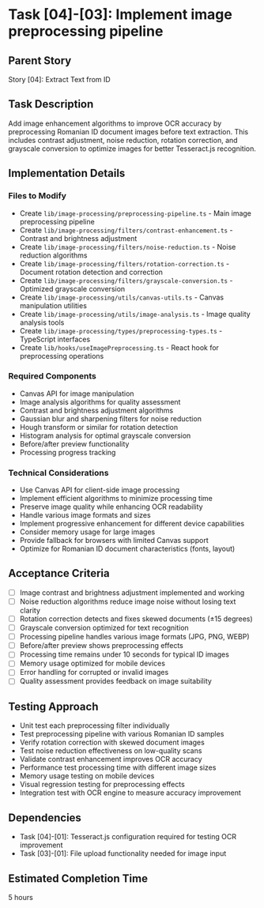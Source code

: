 # Task [04]-[03]: Implement image preprocessing pipeline

## Parent Story

Story [04]: Extract Text from ID

## Task Description

Add image enhancement algorithms to improve OCR accuracy by preprocessing Romanian ID document
images before text extraction. This includes contrast adjustment, noise reduction, rotation
correction, and grayscale conversion to optimize images for better Tesseract.js recognition.

## Implementation Details

### Files to Modify

- Create `lib/image-processing/preprocessing-pipeline.ts` - Main image preprocessing pipeline
- Create `lib/image-processing/filters/contrast-enhancement.ts` - Contrast and brightness adjustment
- Create `lib/image-processing/filters/noise-reduction.ts` - Noise reduction algorithms
- Create `lib/image-processing/filters/rotation-correction.ts` - Document rotation detection and
  correction
- Create `lib/image-processing/filters/grayscale-conversion.ts` - Optimized grayscale conversion
- Create `lib/image-processing/utils/canvas-utils.ts` - Canvas manipulation utilities
- Create `lib/image-processing/utils/image-analysis.ts` - Image quality analysis tools
- Create `lib/image-processing/types/preprocessing-types.ts` - TypeScript interfaces
- Create `lib/hooks/useImagePreprocessing.ts` - React hook for preprocessing operations

### Required Components

- Canvas API for image manipulation
- Image analysis algorithms for quality assessment
- Contrast and brightness adjustment algorithms
- Gaussian blur and sharpening filters for noise reduction
- Hough transform or similar for rotation detection
- Histogram analysis for optimal grayscale conversion
- Before/after preview functionality
- Processing progress tracking

### Technical Considerations

- Use Canvas API for client-side image processing
- Implement efficient algorithms to minimize processing time
- Preserve image quality while enhancing OCR readability
- Handle various image formats and sizes
- Implement progressive enhancement for different device capabilities
- Consider memory usage for large images
- Provide fallback for browsers with limited Canvas support
- Optimize for Romanian ID document characteristics (fonts, layout)

## Acceptance Criteria

- [ ] Image contrast and brightness adjustment implemented and working
- [ ] Noise reduction algorithms reduce image noise without losing text clarity
- [ ] Rotation correction detects and fixes skewed documents (±15 degrees)
- [ ] Grayscale conversion optimized for text recognition
- [ ] Processing pipeline handles various image formats (JPG, PNG, WEBP)
- [ ] Before/after preview shows preprocessing effects
- [ ] Processing time remains under 10 seconds for typical ID images
- [ ] Memory usage optimized for mobile devices
- [ ] Error handling for corrupted or invalid images
- [ ] Quality assessment provides feedback on image suitability

## Testing Approach

- Unit test each preprocessing filter individually
- Test preprocessing pipeline with various Romanian ID samples
- Verify rotation correction with skewed document images
- Test noise reduction effectiveness on low-quality scans
- Validate contrast enhancement improves OCR accuracy
- Performance test processing time with different image sizes
- Memory usage testing on mobile devices
- Visual regression testing for preprocessing effects
- Integration test with OCR engine to measure accuracy improvement

## Dependencies

- Task [04]-[01]: Tesseract.js configuration required for testing OCR improvement
- Task [03]-[01]: File upload functionality needed for image input

## Estimated Completion Time

5 hours
